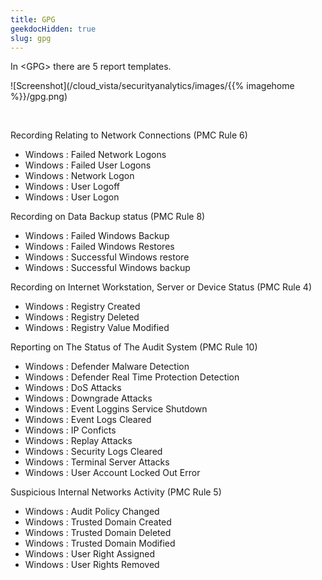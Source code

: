 ```yaml
---
title: GPG
geekdocHidden: true
slug: gpg
---
```


In \<GPG> there are 5 report templates.

![Screenshot](/cloud_vista/securityanalytics/images/{{% imagehome %}}/gpg.png)

&nbsp;

Recording Relating to Network Connections (PMC Rule 6)
* Windows : Failed Network Logons
* Windows : Failed User Logons
* Windows : Network Logon
* Windows : User Logoff
* Windows : User Logon

Recording on Data Backup status (PMC Rule 8) 
* Windows : Failed Windows Backup
* Windows : Failed Windows Restores
* Windows : Successful Windows restore
* Windows : Successful Windows backup

Recording on Internet Workstation, Server or Device Status (PMC Rule 4)
* Windows : Registry Created
* Windows : Registry Deleted
* Windows : Registry Value Modified

Reporting on The Status of The Audit System (PMC Rule 10)
* Windows : Defender Malware Detection
* Windows : Defender Real Time Protection Detection
* Windows : DoS Attacks
* Windows : Downgrade Attacks
* Windows : Event Loggins Service Shutdown
* Windows : Event Logs Cleared
* Windows : IP Conficts
* Windows : Replay Attacks
* Windows : Security Logs Cleared
* Windows : Terminal Server Attacks
* Windows : User Account Locked Out Error

Suspicious Internal Networks Activity (PMC Rule 5)
* Windows : Audit Policy Changed
* Windows : Trusted Domain Created
* Windows : Trusted Domain Deleted
* Windows : Trusted Domain Modified
* Windows : User Right Assigned
* Windows : User Rights Removed



